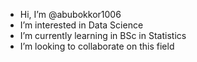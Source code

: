 -  Hi, I’m @abubokkor1006
-  I’m interested in Data Science
-  I’m currently learning in BSc in Statistics 
-  I’m looking to collaborate on this field 

<!---
abubokkor1006/abubokkor1006 is a ✨ special ✨ repository because its `README.md` (this file) appears on your GitHub profile.
You can click the Preview link to take a look at your changes.
--->
